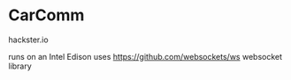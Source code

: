 # CarComm
hackster.io

runs on an Intel Edison
uses https://github.com/websockets/ws websocket library
